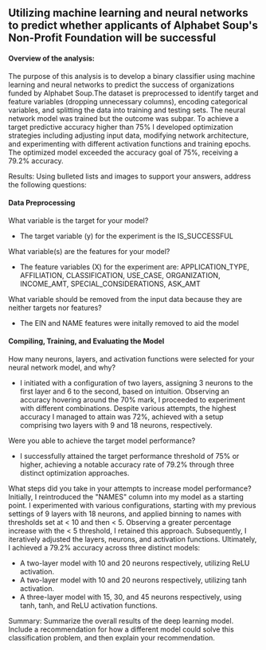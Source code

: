 ## Utilizing machine learning and neural networks to predict whether applicants of Alphabet Soup's Non-Profit Foundation will be successful


#### Overview of the analysis: 

The purpose of this analysis is to develop a binary classifier using machine learning and neural networks to predict the success of organizations funded by Alphabet Soup.The dataset is preprocessed to identify target and feature variables (dropping unnecessary columns), encoding categorical variables, and splitting the data into training and testing sets. The neural network model was trained but the outcome was subpar. To achieve a target predictive accuracy higher than 75% I developed optimization strategies including adjusting input data, modifying network architecture, and experimenting with different activation functions and training epochs. The optimized model exceeded the accuracy goal of 75%, receiving a 79.2% accuracy. 

Results: Using bulleted lists and images to support your answers, address the following questions:

#### Data Preprocessing

What variable is the target for your model?
  - The target variable (y) for the experiment is the IS_SUCCESSFUL

What variable(s) are the features for your model?
 - The feature variables (X) for the experiment are: APPLICATION_TYPE, AFFILIATION, CLASSIFICATION, USE_CASE, ORGANIZATION, INCOME_AMT, SPECIAL_CONSIDERATIONS, ASK_AMT

What variable should be removed from the input data because they are neither targets nor features?
 - The EIN and NAME features were initally removed to aid the model

#### Compiling, Training, and Evaluating the Model

How many neurons, layers, and activation functions were selected for your neural network model, and why?
 - I initiated with a configuration of two layers, assigning 3 neurons to the first layer and 6 to the second, based on intuition. Observing an accuracy hovering around the 70% mark, I proceeded to experiment with different combinations. Despite various attempts, the highest accuracy I managed to attain was 72%, achieved with a setup comprising two layers with 9 and 18 neurons, respectively.

Were you able to achieve the target model performance? 
  - I successfully attained the target performance threshold of 75% or higher, achieving a notable accuracy rate of 79.2% through three distinct optimization approaches.

What steps did you take in your attempts to increase model performance?
Initially, I reintroduced the "NAMES" column into my model as a starting point. I experimented with various configurations, starting with my previous settings of 9 layers with 18 neurons, and applied binning to names with thresholds set at < 10 and then < 5. Observing a greater percentage increase with the < 5 threshold, I retained this approach. Subsequently, I iteratively adjusted the layers, neurons, and activation functions. Ultimately, I achieved a 79.2% accuracy across three distinct models:
  - A two-layer model with 10 and 20 neurons respectively, utilizing ReLU activation.
  - A two-layer model with 10 and 20 neurons respectively, utilizing tanh activation.
  - A three-layer model with 15, 30, and 45 neurons respectively, using tanh, tanh, and ReLU activation functions.

Summary: Summarize the overall results of the deep learning model. Include a recommendation for how a different model could solve this classification problem, and then explain your recommendation.
